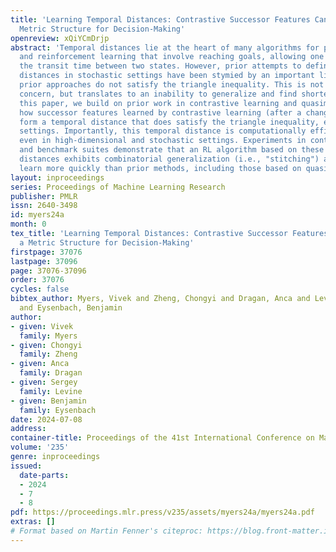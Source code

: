 ```yaml
---
title: 'Learning Temporal Distances: Contrastive Successor Features Can Provide a
  Metric Structure for Decision-Making'
openreview: xQiYCmDrjp
abstract: 'Temporal distances lie at the heart of many algorithms for planning, control,
  and reinforcement learning that involve reaching goals, allowing one to estimate
  the transit time between two states. However, prior attempts to define such temporal
  distances in stochastic settings have been stymied by an important limitation: these
  prior approaches do not satisfy the triangle inequality. This is not merely a definitional
  concern, but translates to an inability to generalize and find shortest paths. In
  this paper, we build on prior work in contrastive learning and quasimetrics to show
  how successor features learned by contrastive learning (after a change of variables)
  form a temporal distance that does satisfy the triangle inequality, even in stochastic
  settings. Importantly, this temporal distance is computationally efficient to estimate,
  even in high-dimensional and stochastic settings. Experiments in controlled settings
  and benchmark suites demonstrate that an RL algorithm based on these new temporal
  distances exhibits combinatorial generalization (i.e., "stitching") and can sometimes
  learn more quickly than prior methods, including those based on quasimetrics.'
layout: inproceedings
series: Proceedings of Machine Learning Research
publisher: PMLR
issn: 2640-3498
id: myers24a
month: 0
tex_title: 'Learning Temporal Distances: Contrastive Successor Features Can Provide
  a Metric Structure for Decision-Making'
firstpage: 37076
lastpage: 37096
page: 37076-37096
order: 37076
cycles: false
bibtex_author: Myers, Vivek and Zheng, Chongyi and Dragan, Anca and Levine, Sergey
  and Eysenbach, Benjamin
author:
- given: Vivek
  family: Myers
- given: Chongyi
  family: Zheng
- given: Anca
  family: Dragan
- given: Sergey
  family: Levine
- given: Benjamin
  family: Eysenbach
date: 2024-07-08
address:
container-title: Proceedings of the 41st International Conference on Machine Learning
volume: '235'
genre: inproceedings
issued:
  date-parts:
  - 2024
  - 7
  - 8
pdf: https://proceedings.mlr.press/v235/assets/myers24a/myers24a.pdf
extras: []
# Format based on Martin Fenner's citeproc: https://blog.front-matter.io/posts/citeproc-yaml-for-bibliographies/
---
```

